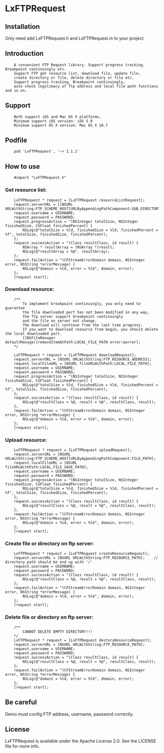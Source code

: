 LxFTPRequest
============

Installation
------------
Only need add LxFTPRequest.h and LxFTPRequest.m to your project.

Introduction
------------
        A convenient FTP Request library. Support progress tracking, Breakpoint continuingly etc.
        Support FTP get resource list, download file, update file, 
        create directory or file, delete directory or file etc.
        Support progress tracking, Breakpoint continuingly, 
        auto check legitimacy of ftp address and local file path functions and so on.
Support
------------
        Both support iOS and Mac OS X platforms.
        Minimum support iOS version: iOS 5.0
        Minimum support OS X version: Mac OS X 10.7

Podfile
------------
        pod 'LxFTPRequest', '~> 1.1.1'

How to use
-----------
        #import "LxFTPRequest.h"
### Get resource list:

        LxFTPRequest * request = [LxFTPRequest resourceListRequest];
        request.serverURL = [[NSURL URLWithString:FTP_SCHEME_HOST]URLByAppendingPathComponent:SUB_DIRECTORY];
        request.username = USERNAME;
        request.password = PASSWORD;
        request.progressAction = ^(NSInteger totalSize, NSInteger finishedSize, CGFloat finishedPercent) {
            NSLog(@"totalSize = %ld, finishedSize = %ld, finishedPercent = %f", totalSize, finishedSize, finishedPercent); 
        };
        request.successAction = ^(Class resultClass, id result) {
            NSArray * resultArray = (NSArray *)result;
            NSLog(@"resultArray = %@", resultArray);  
        };
        request.failAction = ^(CFStreamErrorDomain domain, NSInteger error, NSString *errorMessage) {
            NSLog(@"domain = %ld, error = %ld", domain, error);
        };
        [request start];

### Download resource:

        /**
            To implement breakpoint continuingly, you only need to guarantee
            the file downloaded part has not been modified in any way, 
            the ftp server support breakpoint continuingly
            and the file on server not change. 
            The download will continue from the last time progress.
            If you want to download resource from begin, you should delete the local downloaded part.
            [[NSFileManager defaultManager]removeItemAtPath:LOCAL_FILE_PATH error:&error];
        */

        LxFTPRequest * request = [LxFTPRequest downloadRequest];
        request.serverURL = [NSURL URLWithString:FTP_RESOURCE_ADDRESS];
        request.localFileURL = [NSURL fileURLWithPath:LOCAL_FILE_PATH];
        request.username = USERNAME;
        request.password = PASSWORD;
        request.progressAction = ^(NSInteger totalSize, NSInteger finishedSize, CGFloat finishedPercent) {
            NSLog(@"totalSize = %ld, finishedSize = %ld, finishedPercent = %f", totalSize, finishedSize, finishedPercent); 
        };
        request.successAction = ^(Class resultClass, id result) {
            NSLog(@"resultClass = %@, result = %@", resultClass, result);  
        };
        request.failAction = ^(CFStreamErrorDomain domain, NSInteger error, NSString *errorMessage) {
            NSLog(@"domain = %ld, error = %ld", domain, error);
        };
        [request start];
            
### Upload resource:

        LxFTPRequest * request = [LxFTPRequest uploadRequest];
        request.serverURL = [NSURL URLWithString:FTP_SCHEME_HOST]URLByAppendingPathComponent:FILE_PATH];
        request.localFileURL = [NSURL fileURLWithPath:LOCAL_FILE_SAVE_PATH];
        request.username = USERNAME;
        request.password = PASSWORD;
        request.progressAction = ^(NSInteger totalSize, NSInteger finishedSize, CGFloat finishedPercent) {
            NSLog(@"totalSize = %ld, finishedSize = %ld, finishedPercent = %f", totalSize, finishedSize, finishedPercent); 
        };
        request.successAction = ^(Class resultClass, id result) {
            NSLog(@"resultClass = %@, result = %@", resultClass, result);
        };
        request.failAction = ^(CFStreamErrorDomain domain, NSInteger error, NSString *errorMessage) {
            NSLog(@"domain = %ld, error = %ld", domain, error);
        };
        [request start];
            
### Create file or directory on ftp server:

        LxFTPRequest * request = [LxFTPRequest createResourceRequest];
        request.serverURL = [NSURL URLWithString:FTP_RESOURCE_PATH];    // directory path should be end up with '/'
        request.username = USERNAME;
        request.password = PASSWORD;
        request.successAction = ^(Class resultClass, id result) {
            NSLog(@"resultClass = %@, result = %@", resultClass, result);
        };
        request.failAction = ^(CFStreamErrorDomain domain, NSInteger error, NSString *errorMessage) {
            NSLog(@"domain = %ld, error = %ld", domain, error);
        };
        [request start];

### Delete file or directory on ftp server:

        /**
            CANNOT DELETE EMPTY DIRECTORY!!!
        */
        LxFTPRequest * request = [LxFTPRequest destoryResourceRequest];
        request.serverURL = [NSURL URLWithString:FTP_RESOURCE_PATH];
        request.username = USERNAME;
        request.password = PASSWORD;
        request.successAction = ^(Class resultClass, id result) {
            NSLog(@"resultClass = %@, result = %@", resultClass, result);
        };
        request.failAction = ^(CFStreamErrorDomain domain, NSInteger error, NSString *errorMessage) {
            NSLog(@"domain = %ld, error = %ld", domain, error);
        };
        [request start];
        
Be careful            
-----------
Demo must config FTP address, username, password correctly.

License
-----------
LxFTPRequest is available under the Apache License 2.0. See the LICENSE file for more info.

